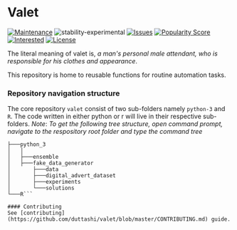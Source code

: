 # Valet

[![Maintenance](https://img.shields.io/badge/Maintained%3F-yes-green.svg)](https://github.com/duttashi/valet/graphs/commit-activity) ![stability-experimental](https://img.shields.io/badge/stability-experimental-orange.svg) [![Issues](https://img.shields.io/github/issues/duttashi/valet)](https://github.com/duttashi/valet/issues?q=is%3Aopen+is%3Aissue) [![Popularity Score](https://img.shields.io/github/forks/duttashi/valet)](https://github.com/duttashi/valet/network/members) [![Interested](https://img.shields.io/github/stars/duttashi/valet)](https://github.com/duttashi/valet/stargazers) [![License](https://img.shields.io/github/license/duttashi/valet)](https://github.com/duttashi/valet/blob/master/LICENSE)

The literal meaning of valet is, *a man's personal male attendant, who is responsible for his clothes and appearance*. 

This repository is home to reusable functions for routine automation tasks.

### Repository navigation structure

The core repository `valet` consist of two sub-folders namely `python-3` and `R`. The code written in either python or r will live in their respective sub-folders.
*Note*: *To get the following tree structure, open command prompt, navigate to the respository root folder and type the command tree*


```
├───python_3
│   │
│   ├───ensemble
│   ├───fake_data_generator
│       ├───data
│       ├───digital_advert_dataset
│       ├───experiments
│       └───solutions
└───R```

#### Contributing
See [contributing](https://github.com/duttashi/valet/blob/master/CONTRIBUTING.md) guide.



